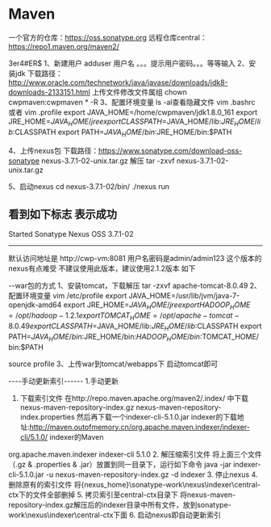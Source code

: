 ﻿# Maven
一个官方的仓库：https://oss.sonatype.org
远程仓库central：https://repo1.maven.org/maven2/

3er4#ER$
1、新建用户
adduser 用户名
。。。提示用户密码。。。等等输入
2、安装jdk
下载路径：http://www.oracle.com/technetwork/java/javase/downloads/jdk8-downloads-2133151.html
上传文件修改文件属组
chown cwpmaven:cwpmaven * -R
3、配置环境变量
ls -al查看隐藏文件
vim .bashrc 或者 vim .profile 
export JAVA_HOME=/home/cwpmaven/jdk1.8.0_161
export JRE_HOME=$JAVA_HOME/jre
export CLASSPATH=$JAVA_HOME/lib:$JRE_HOME/lib:$CLASSPATH
export PATH=$JAVA_HOME/bin:$JRE_HOME/bin:$PATH

4、上传nexus包
下载路径：https://www.sonatype.com/download-oss-sonatype
nexus-3.7.1-02-unix.tar.gz
解压
tar -zxvf nexus-3.7.1-02-unix.tar.gz

5、启动nexus
cd nexus-3.7.1-02/bin/
./nexus run

看到如下标志 表示成功
-------------------------------------------------

Started Sonatype Nexus OSS 3.7.1-02

-------------------------------------------------

默认访问地址是
http://cwp-vm:8081
用户名密码是admin/admin123
这个版本的nexus有点难受
不建议使用此版本，建议使用2.1.2版本 如下

--war包的方式
1、安装tomcat，下载解压
tar -zxvf apache-tomcat-8.0.49
2、配置环境变量
vim /etc/profile
export JAVA_HOME=/usr/lib/jvm/java-7-openjdk-amd64
export JRE_HOME=$JAVA_HOME/jre
export HADOOP_HOME=/opt/hadoop-1.2.1
export TOMCAT_HOME=/opt/apache-tomcat-8.0.49
export CLASSPATH=$JAVA_HOME/lib:$JRE_HOME/lib:$CLASSPATH
export PATH=$JAVA_HOME/bin:$JRE_HOME/bin:$HADOOP_HOME/bin:$TOMCAT_HOME/bin:$PATH

source profile
3、上传war到tomcat/webapps下
启动tomcat即可


----手动更新索引------
1.手动更新
1.  下载索引文件
在http://repo.maven.apache.org/maven2/.index/ 中下载
nexus-maven-repository-index.gz
nexus-maven-repository-index.properties
然后再下载一个indexer-cli-5.1.0.jar
indexer的下载地址:http://maven.outofmemory.cn/org.apache.maven.indexer/indexer-cli/5.1.0/
indexer的Maven

<dependency>
    <groupId>org.apache.maven.indexer</groupId>
    <artifactId>indexer-cli</artifactId>
    <version>5.1.0</version>
</dependency>
2.   解压缩索引文件
将上面三个文件（.gz & .properties & .jar）放置到同一目录下，运行如下命令
java -jar indexer-cli-5.1.0.jar -u nexus-maven-repository-index.gz -d indexer
3.   停止nexus
4.   删除原有的索引文件
将{nexus_home}\sonatype-work\nexus\indexer\central-ctx下的文件全部删掉
5.   拷贝索引至central-ctx目录下
将nexus-maven-repository-index.gz解压后的indexer目录中所有文件，放到sonatype-work\nexus\indexer\central-ctx下面
6.   启动nexus即自动更新索引
